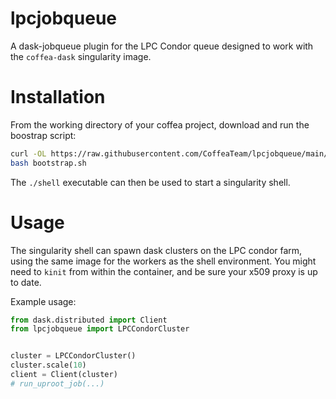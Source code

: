 lpcjobqueue
===========
A dask-jobqueue plugin for the LPC Condor queue designed to work with the `coffea-dask` singularity image.


# Installation
From the working directory of your coffea project, download and run the boostrap script:
```bash
curl -OL https://raw.githubusercontent.com/CoffeaTeam/lpcjobqueue/main/bootstrap.sh
bash bootstrap.sh
```
The `./shell` executable can then be used to start a singularity shell.

# Usage
The singularity shell can spawn dask clusters on the LPC condor farm, using the same image for the workers
as the shell environment. You might need to `kinit` from within the container, and be sure your x509 proxy is up to date.

Example usage:
```python
from dask.distributed import Client
from lpcjobqueue import LPCCondorCluster


cluster = LPCCondorCluster()
cluster.scale(10)
client = Client(cluster)
# run_uproot_job(...)
```
